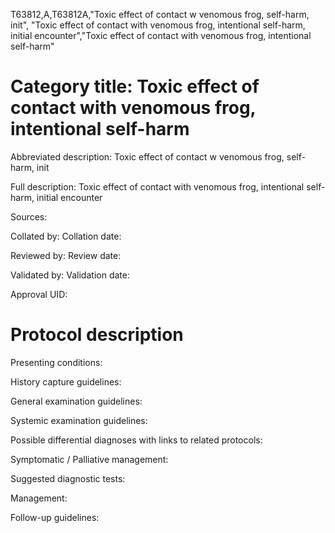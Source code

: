 T63812,A,T63812A,"Toxic effect of contact w venomous frog, self-harm, init", "Toxic effect of contact with venomous frog, intentional self-harm, initial encounter","Toxic effect of contact with venomous frog, intentional self-harm"
# Category title: Toxic effect of contact with venomous frog, intentional self-harm

Abbreviated description: Toxic effect of contact w venomous frog, self-harm, init

Full description: Toxic effect of contact with venomous frog, intentional self-harm, initial encounter

Sources:

Collated by:
Collation date:

Reviewed by:
Review date:

Validated by:
Validation date:

Approval UID:

# Protocol description

Presenting conditions:

History capture guidelines:

General examination guidelines:

Systemic examination guidelines:

Possible differential diagnoses with links to related protocols:

Symptomatic / Palliative management:

Suggested diagnostic tests:

Management:

Follow-up guidelines:
